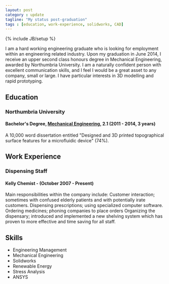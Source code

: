 ```yaml
---
layout: post
category : update
tagline: "My status post-graduation"
tags : [education, work-experience, solidworks, CAD]
---
```

{% include JB/setup %}

I am a hard working engineering graduate who is looking for employment within an engineering related industry. Upon my graduation in June 2014, I receive an upper second class honours degree in Mechanical Engineering, awarded by Northumbria University. I am a naturally confident person with excellent communication skills, and I feel I would be a great asset to any company, small or large. I have particular interests in 3D modelling and rapid prototyping.

## Education
### Northumbria University
#### Bachelor's Degree, [Mechanical Engineering][mecheng], 2.1 (2011 - 2014, 3 years)

A 10,000 word dissertation entitled "Designed and 3D printed topographical surface features for a microfluidic device" (74%).

## Work Experience
### Dispensing Staff
#### Kelly Chemist - (October 2007 - Present)

Main responsibilities within the company include:
Customer interaction; sometimes with confused elderly patients and with potentially irate customers.
Dispensing prescriptions; using specialized computer software.
Ordering medicines; phoning companies to place orders
Organizing the dispensary; introduced and implemented a new shelving system which has proven to more effective and time saving for all staff.

## Skills

<ul class="list-inline">
    <li class="text-primary">Engineering Management</li>
    <li class="text-success>Mechanics</li>
    <li class="text-primary">Mechanical Engineering</li>
    <li class="text-success>Thermodynamics</li>
    <li class="text-primary">Solidworks</li>
    <li class="text-success>CAD</li>
    <li class="text-primary">Renewable Energy</li>
    <li class="text-success>Energy Efficiency</li>
    <li class="text-primary">Stress Analysis</li>
    <li class="text-success>Heat Transfer</li>
    <li class="text-primary">ANSYS</li>
</ul>

[mecheng]: http://www.northumbria.ac.uk/study-at-northumbria/courses/mechanical-engineering-uusmee1/ "Mechanical Engineering BEng (Hons)"
